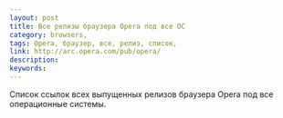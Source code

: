 ```yaml
---
layout: post
title: Все релизы браузера Opera под все ОС
category: browsers, 
tags: Opera, браузер, все, релиз, список, 
link: http://arc.opera.com/pub/opera/
description: 
keywords: 
---
```


<p>Список ссылок всех выпущенных релизов браузера Opera под все операционные системы.</p>

